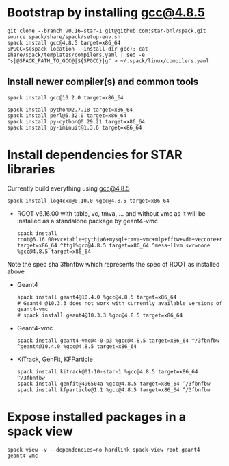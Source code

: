 # Bootstrap by installing gcc@4.8.5

    git clone --branch v0.16-star-1 git@github.com:star-bnl/spack.git
    source spack/share/spack/setup-env.sh
    spack install gcc@4.8.5 target=x86_64
    SPGCC=$(spack location --install-dir gcc); cat share/spack/templates/compilers.yaml | sed -e "s|@SPACK_PATH_TO_GCC@|${SPGCC}|g" > ~/.spack/linux/compilers.yaml

## Install newer compiler(s) and common tools

    spack install gcc@10.2.0 target=x86_64

    spack install python@2.7.18 target=x86_64
    spack install perl@5.32.0 target=x86_64
    spack install py-cython@0.29.21 target=x86_64
    spack install py-iminuit@1.3.6 target=x86_64


# Install dependencies for STAR libraries

Currently build everything using gcc@4.8.5

    spack install log4cxx@0.10.0 %gcc@4.8.5 target=x86_64

- ROOT v6.16.00 with table, vc, tmva, ... and without vmc as it will be
installed as a standalone package by geant4-vmc

      spack install root@6.16.00+vc+table+pythia6+mysql+tmva~vmc+mlp+fftw+vdt+veccore+roofit%gcc@4.8.5 target=x86_64 ^ftgl%gcc@4.8.5 target=x86_64 ^mesa~llvm swr=none %gcc@4.8.5 target=x86_64

Note the spec sha 3fbnfbw which represents the spec of ROOT as installed above

- Geant4

      spack install geant4@10.4.0 %gcc@4.8.5 target=x86_64
      # Geant4 @10.3.3 does not work with currently available versions of geant4-vmc
      # spack install geant4@10.3.3 %gcc@4.8.5 target=x86_64

- Geant4-vmc

      spack install geant4-vmc@4-0-p3 %gcc@4.8.5 target=x86_64 ^/3fbnfbw ^geant4@10.4.0 %gcc@4.8.5 target=x86_64

- KiTrack, GenFit, KFParticle

      spack install kitrack@01-10-star-1 %gcc@4.8.5 target=x86_64 ^/3fbnfbw
      spack install genfit@496504a %gcc@4.8.5 target=x86_64 ^/3fbnfbw
      spack install kfparticle@1.1 %gcc@4.8.5 target=x86_64 ^/3fbnfbw


# Expose installed packages in a spack view

    spack view -v --dependencies=no hardlink spack-view root geant4 geant4-vmc
